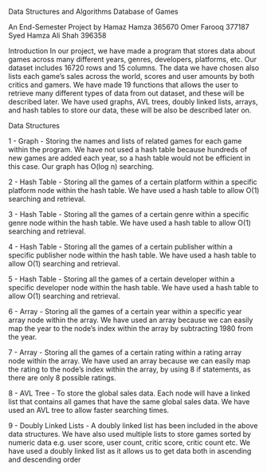 Data Structures and Algorithms
Database of Games


An End-Semester Project by
Hamaz Hamza 365670
Omer Farooq 377187
Syed Hamza Ali Shah 396358


Introduction
In our project, we have made a program that stores data about games across many different years, genres, developers, platforms, etc. Our dataset includes 16720 rows and 15 columns. The data we have chosen also lists each game’s sales across the world, scores and user amounts by both critics and gamers. We have made 19 functions that allows the user to retrieve many different types of data from out dataset, and these will be described later. We have used graphs, AVL trees, doubly linked lists, arrays, and hash tables to store our data, these will be also be described later on.

Data Structures

1	- Graph -	Storing the names and lists of related games for each game within the program. We have not used a hash table because hundreds of new games are added each year, so a hash table would not be efficient in this case. Our graph has O(log n) searching.

2	- Hash Table - Storing all the games of a certain platform within a specific platform node within the hash table. We have used a hash table to allow O(1) searching and retrieval.

3 - Hash Table - Storing all the games of a certain genre within a specific genre node within the hash table. We have used a hash table to allow O(1) searching and retrieval.

4 - Hash Table - Storing all the games of a certain publisher within a specific publisher node within the hash table. We have used a hash table to allow O(1) searching and retrieval.

5 - Hash Table - Storing all the games of a certain developer within a specific developer node within the hash table. We have used a hash table to allow O(1) searching and retrieval.

6	- Array -	Storing all the games of a certain year within a specific year array node within the array. We have used an array because we can easily map the year to the node’s index within the array by subtracting 1980 from the year.

7 - Array -	Storing all the games of a certain rating within a rating array node within the array. We have used an array because we can easily map the rating to the node’s index within the array, by using 8 if statements, as there are only 8 possible ratings.

8 - AVL Tree - To store the global sales data. Each node will have a linked list that contains all games that have the same global sales data. We have used an AVL tree to allow faster searching times.

9 - Doubly Linked Lists - A doubly linked list has been included in the above data structures. We have also used multiple lists to store games sorted by numeric data e.g. user score, user count, critic score, critic count etc. We have used a doubly linked list as it allows us to get data both in ascending and descending order

